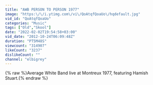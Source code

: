 ```yaml
---
title: "AWB PERSON TO PERSON 1977"
image: "https:\/\/i.ytimg.com\/vi\/QoAtqfQoaUo\/hqdefault.jpg"
vid_id: "QoAtqfQoaUo"
categories: "Music"
tags: ["Old","Skool"]
date: "2022-02-02T19:54:58+03:00"
vid_date: "2012-10-24T06:09:48Z"
duration: "PT5M48S"
viewcount: "314907"
likeCount: "3237"
dislikeCount: ""
channel: "elbigrey"
---
```

{% raw %}Average White Band live at Montreux 1977, featuring Hamish Stuart.{% endraw %}
